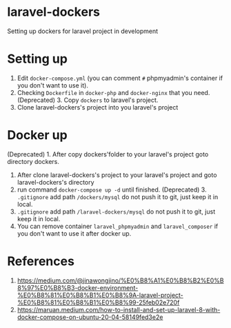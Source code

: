 # laravel-dockers
Setting up dockers for laravel project in development

# Setting up
1. Edit `docker-compose.yml` (you can comment `#` phpmyadmin's container if you don't want to use it).
2. Checking `Dockerfile` in `docker-php` and `docker-nginx` that you need.
(Deprecated) 3. Copy `dockers` to laravel's project. 
3. Clone laravel-dockers's project into you laravel's project

# Docker up
(Deprecated) 1. After copy dockers'folder to your laravel's project goto directory dockers.
1. After clone laravel-dockers's project to your laravel's project and goto laravel-dockers's directory
2. run command `docker-compose up -d` until finished.
(Deprecated) 3. `.gitignore` add path `/dockers/mysql` do not push it to git, just keep it in local.
3. `.gitignore` add path `/laravel-dockers/mysql` do not push it to git, just keep it in local.
4. You can remove container `laravel_phpmyadmin` and `laravel_composer` if you don't want to use it after docker up.

# References
1. https://medium.com/@jinawongjino/%E0%B8%A1%E0%B8%B2%E0%B8%97%E0%B8%B3-docker-environment-%E0%B8%81%E0%B8%B1%E0%B8%9A-laravel-project-%E0%B8%81%E0%B8%B1%E0%B8%99-25feb02e720f
2. https://maruan.medium.com/how-to-install-and-set-up-laravel-8-with-docker-compose-on-ubuntu-20-04-58149fed3e2e
